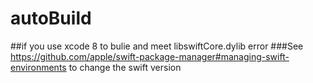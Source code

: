 # autoBuild
##if you use xcode 8 to bulie and meet libswiftCore.dylib error 
###See https://github.com/apple/swift-package-manager#managing-swift-environments to change the swift version
